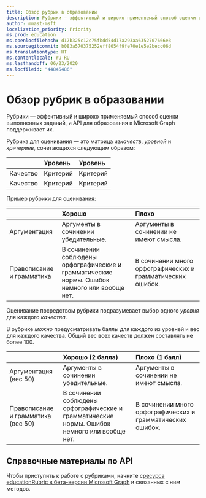 ```yaml
---
title: Обзор рубрик в образовании
description: Рубрики — эффективный и широко применяемый способ оценки выполненных заданий, и API для образования в Microsoft Graph поддерживает их.
author: mmast-msft
localization_priority: Priority
ms.prod: education
ms.openlocfilehash: d17b325c12c75fbdd54d17a293aa6352707666e3
ms.sourcegitcommit: b083a570375252eff8054f9fe70e1e5e2becc06d
ms.translationtype: HT
ms.contentlocale: ru-RU
ms.lasthandoff: 06/23/2020
ms.locfileid: "44845486"
---
```

# <a name="education-rubric-overview"></a>Обзор рубрик в образовании

Рубрики — эффективный и широко применяемый способ оценки выполненных заданий, и API для образования в Microsoft Graph поддерживает их.

Рубрика для оценивания — это матрица из*качеств*, *уровней* и *критериев*, сочетающихся следующим образом:

| &nbsp;  | Уровень     | Уровень     |
|:--------|:----------|:----------|
| Качество | Критерий | Критерий |
| Качество | Критерий | Критерий |

Пример рубрики для оценивания:

| &nbsp;               | Хорошо                                                              | Плохо                                                      |
|:---------------------|:------------------------------------------------------------------|:----------------------------------------------------------|
| Аргументация             | Аргументы в сочинении убедительные.                               | Аргументы в сочинении не имеют смысла.                 |
| Правописание и грамматика | В сочинении соблюдены орфографические и грамматические нормы. Ошибок немного или вообще нет. | В сочинении много орфографических и грамматических ошибок. |

Оценивание посредством рубрики подразумевает выбор одного *уровня* для каждого *качества*.

В рубрике *можно* предусматривать баллы для каждого из уровней и вес для каждого качества.  Общий вес всех качеств должен составлять не более 100.

| &nbsp;                           | Хорошо (2 балла)                                                   | Плохо (1 балл)                                            |
|:---------------------------------|:------------------------------------------------------------------|:----------------------------------------------------------|
| Аргументация (вес 50)             | Аргументы в сочинении убедительные.                               | Аргументы в сочинении не имеют смысла.                 |
| Правописание и грамматика (вес 50) | В сочинении соблюдены орфографические и грамматические нормы. Ошибок немного или вообще нет. | В сочинении много орфографических и грамматических ошибок. |

## <a name="api-reference"></a>Справочные материалы по API

Чтобы приступить к работе с рубриками, начните с[ресурса educationRubric в бета-версии Microsoft Graph](/graph/api/resources/educationrubric?view=graph-rest-beta) и связанных с ним методов.
